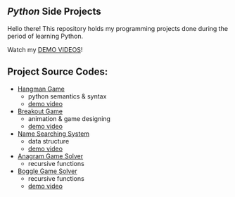 ## *Python* Side Projects

Hello there!
This repository holds my programming projects done during the period of learning Python.

Watch my [DEMO VIDEOS](https://www.youtube.com/playlist?app=desktop&list=PL6FWNwNPGCE56gP3lxhYPLoUbqE_unUiP)!

## Project Source Codes:
* [Hangman Game](https://github.com/Sheng-Feng/Python_Projects/tree/main/Side_Projects/hangman_game)
  * python semantics & syntax
  * [demo video](https://www.youtube.com/watch?v=VSQop2frJLw&list=PL6FWNwNPGCE56gP3lxhYPLoUbqE_unUiP&index=5&ab_channel=stanCode%E6%A8%99%E6%BA%96%E7%A8%8B%E5%BC%8F%E6%95%99%E8%82%B2%E6%A9%9F%E6%A7%8B)
* [Breakout Game](https://github.com/Sheng-Feng/Python_Projects/tree/main/Side_Projects/break_out_game)
  * animation & game designing
  * [demo video](https://www.youtube.com/watch?v=o63KPoIXJS4&list=PL6FWNwNPGCE56gP3lxhYPLoUbqE_unUiP&index=1&ab_channel=stanCode%E6%A8%99%E6%BA%96%E7%A8%8B%E5%BC%8F%E6%95%99%E8%82%B2%E6%A9%9F%E6%A7%8B)
* [Name Searching System](https://github.com/Sheng-Feng/Python_Projects/tree/main/Side_Projects/name_searching_system)
  * data structure
  * [demo video](https://www.youtube.com/watch?v=9JIc0CZwsa4&list=PL6FWNwNPGCE56gP3lxhYPLoUbqE_unUiP&index=4&ab_channel=stanCode%E6%A8%99%E6%BA%96%E7%A8%8B%E5%BC%8F%E6%95%99%E8%82%B2%E6%A9%9F%E6%A7%8B)
* [Anagram Game Solver](https://github.com/Sheng-Feng/Python_Projects/tree/main/Side_Projects/anagram_game_solver)
  * recursive functions
* [Boggle Game Solver](https://github.com/Sheng-Feng/Python_Projects/tree/main/Side_Projects/boggle_game_solver)
  * recursive functions
  * [demo video](https://www.youtube.com/watch?v=gbLlbpOppzA&list=PL6FWNwNPGCE56gP3lxhYPLoUbqE_unUiP&index=3&ab_channel=stanCode%E6%A8%99%E6%BA%96%E7%A8%8B%E5%BC%8F%E6%95%99%E8%82%B2%E6%A9%9F%E6%A7%8B)

